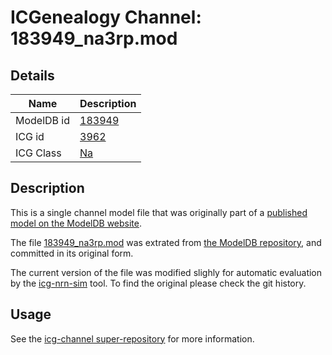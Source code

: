 # ICGenealogy Channel: 183949\_na3rp.mod

## Details

Name | Description
---- | -----------
ModelDB id | [183949](http://senselab.med.yale.edu/ModelDB/ShowModel.cshtml?model=183949)
ICG id | [3962](http://icg.neurotheory.ox.ac.uk/channels/2/3962)
ICG Class | [Na](http://icg.neurotheory.ox.ac.uk/channels/2)

## Description

This is a single channel model file that was originally part of a [published model on the ModelDB website](http://senselab.med.yale.edu/mModelDB/ShowModel.cshtml?model=183949).


The file [183949\_na3rp.mod](183949_na3rp.mod) was extrated from [the ModelDB repository](http://senselab.med.yale.edu/ModelDB/ShowModel.cshtml?model=183949), and committed in its original form.

The current version of the file was modified slighly for automatic evaluation by the [icg-nrn-sim](https://github.com/icgenealogy/icg-nrn-sim) tool. To find the original please check the git history.


## Usage

See the [icg-channel super-repository](https://github.com/icgenealogy/icg-channels) for more information.